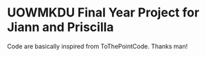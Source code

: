 # UOWMKDU Final Year Project for Jiann and Priscilla

Code are basically inspired from ToThePointCode. Thanks man!
